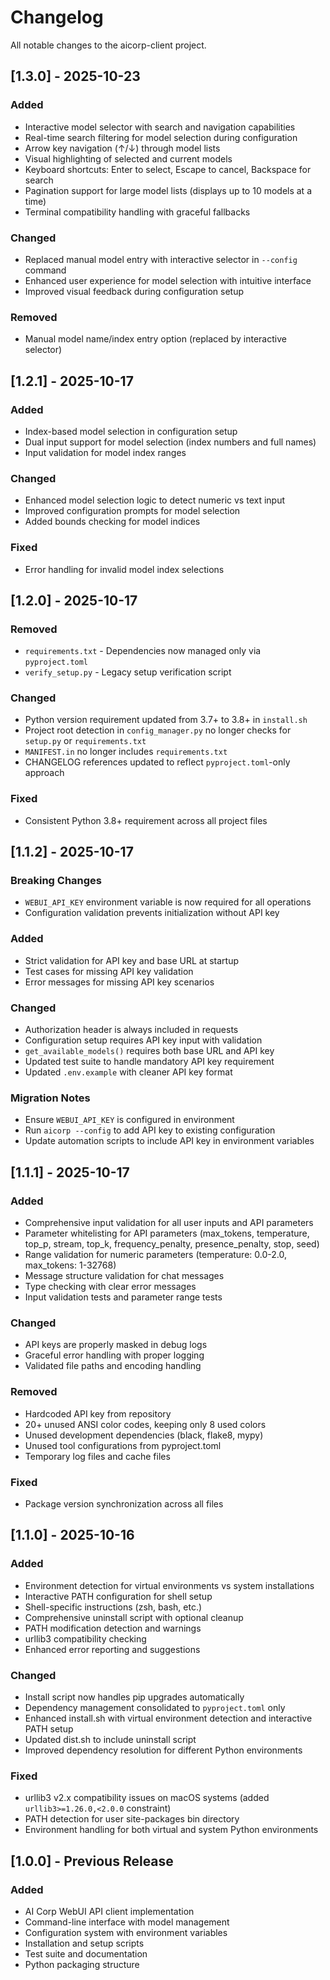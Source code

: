 # Changelog

All notable changes to the aicorp-client project.

## [1.3.0] - 2025-10-23

### Added
- Interactive model selector with search and navigation capabilities
- Real-time search filtering for model selection during configuration
- Arrow key navigation (↑/↓) through model lists
- Visual highlighting of selected and current models
- Keyboard shortcuts: Enter to select, Escape to cancel, Backspace for search
- Pagination support for large model lists (displays up to 10 models at a time)
- Terminal compatibility handling with graceful fallbacks

### Changed
- Replaced manual model entry with interactive selector in `--config` command
- Enhanced user experience for model selection with intuitive interface
- Improved visual feedback during configuration setup

### Removed
- Manual model name/index entry option (replaced by interactive selector)

## [1.2.1] - 2025-10-17

### Added
- Index-based model selection in configuration setup
- Dual input support for model selection (index numbers and full names)
- Input validation for model index ranges

### Changed
- Enhanced model selection logic to detect numeric vs text input
- Improved configuration prompts for model selection
- Added bounds checking for model indices

### Fixed
- Error handling for invalid model index selections

## [1.2.0] - 2025-10-17

### Removed
- `requirements.txt` - Dependencies now managed only via `pyproject.toml`
- `verify_setup.py` - Legacy setup verification script

### Changed
- Python version requirement updated from 3.7+ to 3.8+ in `install.sh`
- Project root detection in `config_manager.py` no longer checks for `setup.py` or `requirements.txt`
- `MANIFEST.in` no longer includes `requirements.txt`
- CHANGELOG references updated to reflect `pyproject.toml`-only approach

### Fixed
- Consistent Python 3.8+ requirement across all project files

## [1.1.2] - 2025-10-17

### Breaking Changes
- `WEBUI_API_KEY` environment variable is now required for all operations
- Configuration validation prevents initialization without API key

### Added
- Strict validation for API key and base URL at startup
- Test cases for missing API key validation
- Error messages for missing API key scenarios

### Changed
- Authorization header is always included in requests
- Configuration setup requires API key input with validation
- `get_available_models()` requires both base URL and API key
- Updated test suite to handle mandatory API key requirement
- Updated `.env.example` with cleaner API key format

### Migration Notes
- Ensure `WEBUI_API_KEY` is configured in environment
- Run `aicorp --config` to add API key to existing configuration
- Update automation scripts to include API key in environment variables

## [1.1.1] - 2025-10-17

### Added
- Comprehensive input validation for all user inputs and API parameters
- Parameter whitelisting for API parameters (max_tokens, temperature, top_p, stream, top_k, frequency_penalty, presence_penalty, stop, seed)
- Range validation for numeric parameters (temperature: 0.0-2.0, max_tokens: 1-32768)
- Message structure validation for chat messages
- Type checking with clear error messages
- Input validation tests and parameter range tests

### Changed
- API keys are properly masked in debug logs
- Graceful error handling with proper logging
- Validated file paths and encoding handling

### Removed
- Hardcoded API key from repository
- 20+ unused ANSI color codes, keeping only 8 used colors
- Unused development dependencies (black, flake8, mypy)
- Unused tool configurations from pyproject.toml
- Temporary log files and cache files

### Fixed
- Package version synchronization across all files

## [1.1.0] - 2025-10-16

### Added
- Environment detection for virtual environments vs system installations
- Interactive PATH configuration for shell setup
- Shell-specific instructions (zsh, bash, etc.)
- Comprehensive uninstall script with optional cleanup
- PATH modification detection and warnings
- urllib3 compatibility checking
- Enhanced error reporting and suggestions

### Changed
- Install script now handles pip upgrades automatically
- Dependency management consolidated to `pyproject.toml` only
- Enhanced install.sh with virtual environment detection and interactive PATH setup
- Updated dist.sh to include uninstall script
- Improved dependency resolution for different Python environments

### Fixed
- urllib3 v2.x compatibility issues on macOS systems (added `urllib3>=1.26.0,<2.0.0` constraint)
- PATH detection for user site-packages bin directory
- Environment handling for both virtual and system Python environments

## [1.0.0] - Previous Release

### Added
- AI Corp WebUI API client implementation
- Command-line interface with model management
- Configuration system with environment variables
- Installation and setup scripts
- Test suite and documentation
- Python packaging structure
